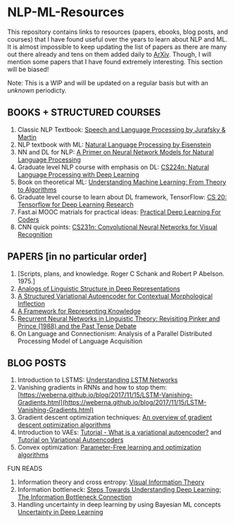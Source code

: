 # NLP-ML-Resources

This repository contains links to resources (papers, ebooks, blog posts, and courses) that I have found useful over the years to learn about NLP and ML. 
It is almost impossible to keep updating the list of papers as there are many out there already and tens on them added daily to [ArXiv](https://arxiv.org/list/cs.CL/recent). Though, I will mention some papers that I have found extremely interesting. This section will be biased!

Note: This is a WIP and will be updated on a regular basis but with an _unknown_ periodicty. 

## BOOKS + STRUCTURED COURSES

1. Classic NLP Textbook: [Speech and Language Processing by Jurafsky & Martin](https://web.stanford.edu/~jurafsky/slp3/)
2. NLP textbook with ML: [Natural Language Processing by Eisenstein](https://github.com/jacobeisenstein/gt-nlp-class/blob/master/notes/eisenstein-nlp-notes.pdf)
3. NN and DL for NLP: [A Primer on Neural Network Models for Natural Language Processing](http://u.cs.biu.ac.il/~yogo/nnlp.pdf)
4. Graduate level NLP course with emphasis on DL: [CS224n: Natural Language Processing with Deep Learning](http://web.stanford.edu/class/cs224n/syllabus.html)
5. Book on theoretical ML: [Understanding Machine Learning: From Theory to Algorithms](https://www.cs.huji.ac.il/~shais/UnderstandingMachineLearning/understanding-machine-learning-theory-algorithms.pdf)
6. Graduate level course to learn about DL framework, TensorFlow: [CS 20: Tensorflow for Deep Learning Research](http://web.stanford.edu/class/cs20si/syllabus.html)
7. Fast.ai MOOC matrials for practical ideas: [Practical Deep Learning For Coders](http://course.fast.ai/)
8. CNN quick points: [CS231n: Convolutional Neural Networks for Visual Recognition](http://cs231n.github.io/convolutional-networks/)

## PAPERS [in no particular order]

1. [Scripts, plans, and knowledge. Roger C Schank and Robert P Abelson. 1975.]
2. [Analogs of Linguistic Structure in Deep Representations](https://arxiv.org/pdf/1707.08139.pdf)
3. [A Structured Variational Autoencoder for Contextual Morphological Inflection](https://arxiv.org/pdf/1806.03746.pdf)
4. [A Framework for Representing Knowledge](http://courses.media.mit.edu/2004spring/mas966/Minsky%201974%20Framework%20for%20knowledge.pdf)
5. [Recurrent Neural Networks in Linguistic Theory: Revisiting Pinker and Prince (1988) and the Past Tense Debate](https://arxiv.org/abs/1807.04783)
6. On Language and Connectionism: Analysis of a Parallel Distributed Processing Model of Language Acquisition

## BLOG POSTS
1. Introduction to LSTMS: [Understanding LSTM Networks](http://colah.github.io/posts/2015-08-Understanding-LSTMs/)
2. Vanishing gradients in RNNs and how to stop them: [https://weberna.github.io/blog/2017/11/15/LSTM-Vanishing-Gradients.html](https://weberna.github.io/blog/2017/11/15/LSTM-Vanishing-Gradients.html)
3. Gradient descent optimization techniques: [An overview of gradient descent optimization algorithms](http://ruder.io/optimizing-gradient-descent/)
4. Introduction to VAEs: [Tutorial - What is a variational autoencoder?](https://jaan.io/what-is-variational-autoencoder-vae-tutorial/) and [Tutorial on Variational Autoencoders](https://arxiv.org/pdf/1606.05908.pdf)
5. Convex optimization: [Parameter-Free learning and optimization algorithms](https://parameterfree.wordpress.com/)

FUN READS
1. Information theory and cross entropy: [Visual Information Theory](http://colah.github.io/posts/2015-09-Visual-Information/)
2. Information bottleneck: [Steps Towards Understanding Deep Learning: The Information Bottleneck Connection](https://weberna.github.io/jekyll/update/2017/11/08/Information-Bottleneck-Part1.html)
3. Handling uncertainty in deep learning by using Bayesian ML concepts [Uncertainty in Deep Learning](http://mlg.eng.cam.ac.uk/yarin/blog_2248.html)
